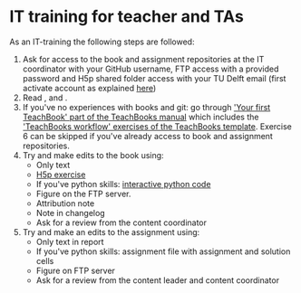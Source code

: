 # IT training for teacher and TAs

As an IT-training the following steps are followed:

1. Ask for access to the book and assignment repositories at the IT coordinator with your GitHub username, FTP access with a provided password and H5p shared folder access with your TU Delft email (first activate account as explained [here](https://www.tudelft.nl/teaching-support/educational-tools/h5p#first-time-use))
1. Read [](./book.md), [](./assignment_repo.md) and [](./FTP.md). 
1. If you've no experiences with books and git: go through ['Your first TeachBook' part of the TeachBooks manual](https://teachbooks.io/manual/) which includes the ['TeachBooks workflow' exercises of the TeachBooks template](https://teachbooks.io/template/exercises.html). Exercise 6 can be skipped if you've already access to book and assignment repositories.
1. Try and make edits to the book using:
   - Only text
   - [H5p exercise](https://teachbooks.io/manual/features/h5p.html)
   - If you've python skills: [interactive python code](https://teachbooks.io/manual/features/live_code.html)
   - Figure on the FTP server.
   - Attribution note
   - Note in changelog
   - Ask for a review from the content coordinator
1. Try and make an edits to the assignment using:
   - Only text in report
   - If you've python skills: assignment file with assignment and solution cells
   - Figure on FTP server
   - Ask for a review from the content leader and content coordinator